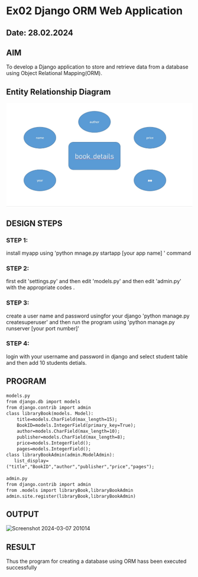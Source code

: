 # Ex02 Django ORM Web Application
## Date: 28.02.2024

## AIM
To develop a Django application to store and retrieve data from a database using Object Relational Mapping(ORM).

## Entity Relationship Diagram
![alt text](<ara .jpg>)

## DESIGN STEPS

### STEP 1:
install myapp using 'python mnage.py startapp [your app name] ' command 

### STEP 2:
first edit 'settings.py' and then edit 'models.py' and then edit 'admin.py' with the appropriate codes .

### STEP 3:
create a user name and password usingfor your django  'python manage.py createsuperuser'
and then run the program using 'python manage.py runserver [your port number]'
### STEP 4:
login with your username and password in django and select student table and then add 10 students detials.
## PROGRAM
```
models.py
from django.db import models
from django.contrib import admin
class libraryBook(models. Model):
    title=models.CharField(max_length=15);
    BookID=models.IntegerField(primary_key=True);
    author=models.CharField(max_length=10);
    publisher=models.CharField(max_length=8);
    price=models.IntegerField();
    pages=models.IntegerField();
class libraryBookAdmin(admin.ModelAdmin):
   list_display=("title","BookID","author","publisher","price","pages");

admin.py
from django.contrib import admin 
from .models import libraryBook,libraryBookAdmin
admin.site.register(libraryBook,libraryBookAdmin)
```
## OUTPUT
![Screenshot 2024-03-07 201014](https://github.com/aravindkumar23004721/ORM/assets/148962674/df3eaf8a-47fc-4844-a15a-f3dd3d6bccdd)
## RESULT
Thus the program for creating a database using ORM hass been executed successfully
